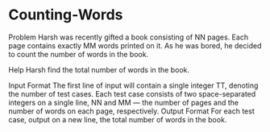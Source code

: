 # Counting-Words

Problem
Harsh was recently gifted a book consisting of NN pages. Each page contains exactly MM words printed on it. As he was bored, he decided to count the number of words in the book.

Help Harsh find the total number of words in the book.

Input Format
The first line of input will contain a single integer TT, denoting the number of test cases.
Each test case consists of two space-separated integers on a single line, NN and MM — the number of pages and the number of words on each page, respectively.
Output Format
For each test case, output on a new line, the total number of words in the book.
